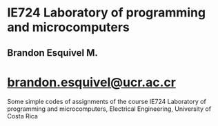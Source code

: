 # IE724 Laboratory of programming and microcomputers
## Brandon Esquivel M.
# brandon.esquivel@ucr.ac.cr
Some simple codes of assignments of the course IE724 Laboratory of programming and microcomputers, Electrical Engineering, University of Costa Rica
